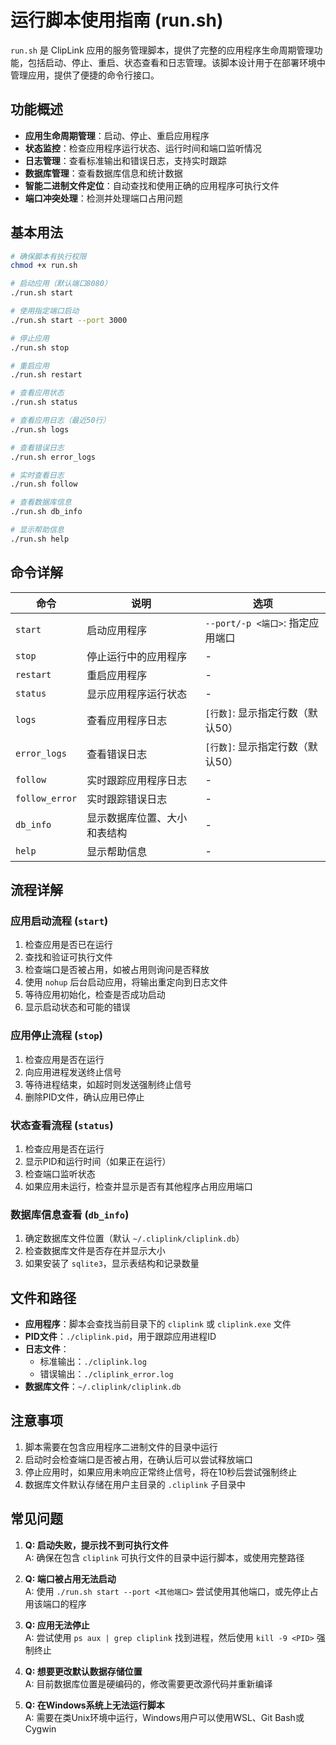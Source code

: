 # 运行脚本使用指南 (run.sh)

`run.sh` 是 ClipLink 应用的服务管理脚本，提供了完整的应用程序生命周期管理功能，包括启动、停止、重启、状态查看和日志管理。该脚本设计用于在部署环境中管理应用，提供了便捷的命令行接口。

## 功能概述

- **应用生命周期管理**：启动、停止、重启应用程序
- **状态监控**：检查应用程序运行状态、运行时间和端口监听情况
- **日志管理**：查看标准输出和错误日志，支持实时跟踪
- **数据库管理**：查看数据库信息和统计数据
- **智能二进制文件定位**：自动查找和使用正确的应用程序可执行文件
- **端口冲突处理**：检测并处理端口占用问题

## 基本用法

```bash
# 确保脚本有执行权限
chmod +x run.sh

# 启动应用（默认端口8080）
./run.sh start

# 使用指定端口启动
./run.sh start --port 3000

# 停止应用
./run.sh stop

# 重启应用
./run.sh restart

# 查看应用状态
./run.sh status

# 查看应用日志（最近50行）
./run.sh logs

# 查看错误日志
./run.sh error_logs

# 实时查看日志
./run.sh follow

# 查看数据库信息
./run.sh db_info

# 显示帮助信息
./run.sh help
```

## 命令详解

| 命令 | 说明 | 选项 |
|------|------|------|
| `start` | 启动应用程序 | `--port/-p <端口>`: 指定应用端口 |
| `stop` | 停止运行中的应用程序 | - |
| `restart` | 重启应用程序 | - |
| `status` | 显示应用程序运行状态 | - |
| `logs` | 查看应用程序日志 | `[行数]`: 显示指定行数（默认50） |
| `error_logs` | 查看错误日志 | `[行数]`: 显示指定行数（默认50） |
| `follow` | 实时跟踪应用程序日志 | - |
| `follow_error` | 实时跟踪错误日志 | - |
| `db_info` | 显示数据库位置、大小和表结构 | - |
| `help` | 显示帮助信息 | - |

## 流程详解

### 应用启动流程 (`start`)

1. 检查应用是否已在运行
2. 查找和验证可执行文件
3. 检查端口是否被占用，如被占用则询问是否释放
4. 使用 `nohup` 后台启动应用，将输出重定向到日志文件
5. 等待应用初始化，检查是否成功启动
6. 显示启动状态和可能的错误

### 应用停止流程 (`stop`)

1. 检查应用是否在运行
2. 向应用进程发送终止信号
3. 等待进程结束，如超时则发送强制终止信号
4. 删除PID文件，确认应用已停止

### 状态查看流程 (`status`)

1. 检查应用是否在运行
2. 显示PID和运行时间（如果正在运行）
3. 检查端口监听状态
4. 如果应用未运行，检查并显示是否有其他程序占用应用端口

### 数据库信息查看 (`db_info`)

1. 确定数据库文件位置（默认 `~/.cliplink/cliplink.db`）
2. 检查数据库文件是否存在并显示大小
3. 如果安装了 `sqlite3`，显示表结构和记录数量

## 文件和路径

- **应用程序**：脚本会查找当前目录下的 `cliplink` 或 `cliplink.exe` 文件
- **PID文件**：`./cliplink.pid`，用于跟踪应用进程ID
- **日志文件**：
  - 标准输出：`./cliplink.log`
  - 错误输出：`./cliplink_error.log`
- **数据库文件**：`~/.cliplink/cliplink.db`

## 注意事项

1. 脚本需要在包含应用程序二进制文件的目录中运行
2. 启动时会检查端口是否被占用，在确认后可以尝试释放端口
3. 停止应用时，如果应用未响应正常终止信号，将在10秒后尝试强制终止
4. 数据库文件默认存储在用户主目录的 `.cliplink` 子目录中

## 常见问题

1. **Q: 启动失败，提示找不到可执行文件**  
   A: 确保在包含 `cliplink` 可执行文件的目录中运行脚本，或使用完整路径

2. **Q: 端口被占用无法启动**  
   A: 使用 `./run.sh start --port <其他端口>` 尝试使用其他端口，或先停止占用该端口的程序

3. **Q: 应用无法停止**  
   A: 尝试使用 `ps aux | grep cliplink` 找到进程，然后使用 `kill -9 <PID>` 强制终止

4. **Q: 想要更改默认数据存储位置**  
   A: 目前数据库位置是硬编码的，修改需要更改源代码并重新编译

5. **Q: 在Windows系统上无法运行脚本**  
   A: 需要在类Unix环境中运行，Windows用户可以使用WSL、Git Bash或Cygwin 